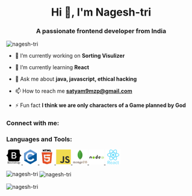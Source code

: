 <h1 align="center">Hi 👋, I'm Nagesh-tri</h1>
<h3 align="center">A passionate frontend developer from India</h3>

<p align="left"> <img src="https://komarev.com/ghpvc/?username=nagesh-tri&label=Profile%20views&color=0e75b6&style=flat" alt="nagesh-tri" /> </p>

- 🔭 I’m currently working on **Sorting Visulizer**

- 🌱 I’m currently learning **React**

- 💬 Ask me about **java, javascript, ethical hacking**

- 📫 How to reach me **satyam9mzp@gmail.com**

- ⚡ Fun fact **I think we are only characters of a Game planned by God**

<h3 align="left">Connect with me:</h3>
<p align="left">
</p>

<h3 align="left">Languages and Tools:</h3>
<p align="left"> <a href="https://getbootstrap.com" target="_blank" rel="noreferrer"> <img src="https://raw.githubusercontent.com/devicons/devicon/master/icons/bootstrap/bootstrap-plain-wordmark.svg" alt="bootstrap" width="40" height="40"/> </a> <a href="https://www.cprogramming.com/" target="_blank" rel="noreferrer"> <img src="https://raw.githubusercontent.com/devicons/devicon/master/icons/c/c-original.svg" alt="c" width="40" height="40"/> </a> <a href="https://www.w3.org/html/" target="_blank" rel="noreferrer"> <img src="https://raw.githubusercontent.com/devicons/devicon/master/icons/html5/html5-original-wordmark.svg" alt="html5" width="40" height="40"/> </a> <a href="https://developer.mozilla.org/en-US/docs/Web/JavaScript" target="_blank" rel="noreferrer"> <img src="https://raw.githubusercontent.com/devicons/devicon/master/icons/javascript/javascript-original.svg" alt="javascript" width="40" height="40"/> </a> <a href="https://www.mongodb.com/" target="_blank" rel="noreferrer"> <img src="https://raw.githubusercontent.com/devicons/devicon/master/icons/mongodb/mongodb-original-wordmark.svg" alt="mongodb" width="40" height="40"/> </a> <a href="https://nodejs.org" target="_blank" rel="noreferrer"> <img src="https://raw.githubusercontent.com/devicons/devicon/master/icons/nodejs/nodejs-original-wordmark.svg" alt="nodejs" width="40" height="40"/> </a> <a href="https://reactjs.org/" target="_blank" rel="noreferrer"> <img src="https://raw.githubusercontent.com/devicons/devicon/master/icons/react/react-original-wordmark.svg" alt="react" width="40" height="40"/> </a> </p>

<p><img align="left" src="https://github-readme-stats.vercel.app/api/top-langs?username=nagesh-tri&show_icons=true&locale=en&layout=compact" alt="nagesh-tri" /></p>

<p>&nbsp;<img align="center" src="https://github-readme-stats.vercel.app/api?username=nagesh-tri&show_icons=true&locale=en" alt="nagesh-tri" /></p>

<p><img align="center" src="https://github-readme-streak-stats.herokuapp.com/?user=nagesh-tri&" alt="nagesh-tri" /></p>

